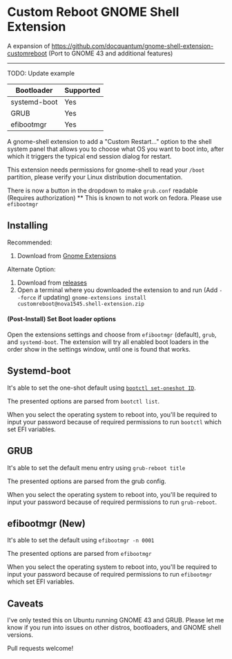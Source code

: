 # Custom Reboot GNOME Shell Extension
A expansion of https://github.com/docquantum/gnome-shell-extension-customreboot (Port to GNOME 43 and additional features)

---

TODO: Update example

| Bootloader   | Supported |
| ------------ | --------- |
| systemd-boot | Yes       |
| GRUB         | Yes       |
| efibootmgr   | Yes       |

A gnome-shell extension to add a "Custom Restart..." option to the shell system panel that allows you to choose what OS you want to boot into, after which it triggers the typical end session dialog for restart.

This extension needs permissions for gnome-shell to read your `/boot` partition, please verify your Linux distribution documentation.

There is now a button in the dropdown to make `grub.conf` readable (Requires authorization)
** This is known to not work on fedora. Please use `efibootmgr`

## Installing
Recommended:
1. Download from [Gnome Extensions](https://extensions.gnome.org/extension/5542/custom-reboot/)

Alternate Option:
1. Download from [releases](https://github.com/Nova1545/gnome-shell-extension-customreboot/releases)
2. Open a terminal where you downloaded the extension to and run (Add `--force` if updating) `gnome-extensions install customreboot@nova1545.shell-extension.zip` 

#### (Post-Install) Set Boot loader options
Open the extensions settings and choose from `efibootmgr` (default), `grub`, and `systemd-boot`. The extension will try all enabled boot loaders in the order show in the settings window, until one is found that works.

## Systemd-boot

It's able to set the one-shot default using [`bootctl set-oneshot ID`](https://www.freedesktop.org/software/systemd/man/bootctl.html#set-default%20ID).

The presented options are parsed from `bootctl list`.

When you select the operating system to reboot into, you'll be required to input your password because of required permissions to run `bootctl` which set EFI variables.

## GRUB

It's able to set the default menu entry using `grub-reboot title`

The presented options are parsed from the grub config.

When you select the operating system to reboot into, you'll be required to input your password because of required permissions to run `grub-reboot`.

## efibootmgr (New)
It's able to set the default using `efibootmgr -n 0001`

The presented options are parsed from `efibootmgr`

When you select the operating system to reboot into, you'll be required to input your password because of required permissions to run `efibootmgr` which set EFI variables.

## Caveats

I've only tested this on Ubuntu running GNOME 43 and GRUB. Please let me know if you run into issues on other distros, bootloaders, and GNOME shell versions.

Pull requests welcome!
